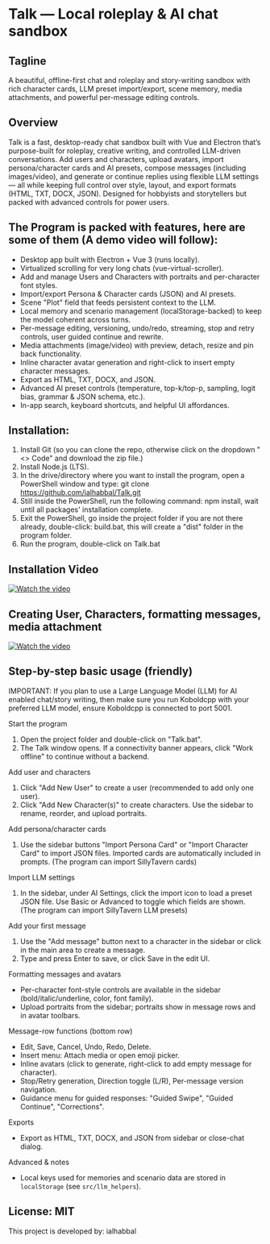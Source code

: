 Talk — Local roleplay & AI chat sandbox
=======================================

Tagline
-------
A beautiful, offline-first chat and roleplay and story-writing sandbox with rich character cards, LLM preset import/export, scene memory, media attachments, and powerful per-message editing controls.

Overview
--------
Talk is a fast, desktop-ready chat sandbox built with Vue and Electron that’s purpose-built for roleplay, creative writing, and controlled LLM-driven conversations. Add users and characters, upload avatars, import persona/character cards and AI presets, compose messages (including images/video), and generate or continue replies using flexible LLM settings — all while keeping full control over style, layout, and export formats (HTML, TXT, DOCX, JSON). Designed for hobbyists and storytellers but packed with advanced controls for power users.

The Program is packed with features, here are some of them (A demo video will follow):
--------------------------------------------------------------------------------------
- Desktop app built with Electron + Vue 3 (runs locally).
- Virtualized scrolling for very long chats (vue-virtual-scroller).
- Add and manage Users and Characters with portraits and per-character font styles.
- Import/export Persona & Character cards (JSON) and AI presets.
- Scene "Plot" field that feeds persistent context to the LLM.
- Local memory and scenario management (localStorage-backed) to keep the model coherent across turns.
- Per-message editing, versioning, undo/redo, streaming, stop and retry controls, user guided continue and rewrite.
- Media attachments (image/video) with preview, detach, resize and pin back functionality.
- Inline character avatar generation and right-click to insert empty character messages.
- Export as HTML, TXT, DOCX, and JSON.
- Advanced AI preset controls (temperature, top-k/top-p, sampling, logit bias, grammar & JSON schema, etc.).
- In-app search, keyboard shortcuts, and helpful UI affordances.

Installation:
-------------
1. Install Git (so you can clone the repo, otherwise click on the dropdown "<> Code" and download the zip file.)
2. Install Node.js (LTS).
3. In the drive/directory where you want to install the program, open a PowerShell window and type: git clone https://github.com/ialhabbal/Talk.git
4. Still inside the PowerShell, run the following command: npm install, wait until all packages' installation complete.
5. Exit the PowerShell, go inside the project folder if you are not there already, double-click: build.bat, this will create a "dist" folder in the program folder.
6. Run the program, double-click on Talk.bat

## Installation Video

[![Watch the video](https://img.youtube.com/vi/wXSQHGZXUbM/0.jpg)](https://youtu.be/wXSQHGZXUbM)

## Creating User, Characters, formatting messages, media attachment

[![Watch the video](https://img.youtube.com/vi/LRwRQJVrRH0/0.jpg)](https://youtu.be/LRwRQJVrRH0)


Step-by-step basic usage (friendly)
-----------------------------------
IMPORTANT: If you plan to use a Large Language Model (LLM) for AI enabled chat/story writing, then make sure you run Koboldcpp with your preferred LLM model, ensure Koboldcpp is connected to port 5001.

Start the program
1. Open the project folder and double-click on "Talk.bat".
2. The Talk window opens. If a connectivity banner appears, click "Work offline" to continue without a backend.

Add user and characters
1. Click "Add New User" to create a user (recommended to add only one user).
2. Click "Add New Character(s)" to create characters. Use the sidebar to rename, reorder, and upload portraits.

Add persona/character cards
1. Use the sidebar buttons "Import Persona Card" or "Import Character Card" to import JSON files. Imported cards are automatically included in prompts. (The program can import SillyTavern cards)

Import LLM settings
1. In the sidebar, under AI Settings, click the import icon to load a preset JSON file. Use Basic or Advanced to toggle which fields are shown. (The program can import SillyTavern LLM presets)

Add your first message
1. Use the "Add message" button next to a character in the sidebar or click in the main area to create a message.
2. Type and press Enter to save, or click Save in the edit UI.

Formatting messages and avatars
- Per-character font-style controls are available in the sidebar (bold/italic/underline, color, font family).
- Upload portraits from the sidebar; portraits show in message rows and in avatar toolbars.

Message-row functions (bottom row)
- Edit, Save, Cancel, Undo, Redo, Delete.
- Insert menu: Attach media or open emoji picker.
- Inline avatars (click to generate, right-click to add empty message for character).
- Stop/Retry generation, Direction toggle (L/R), Per-message version navigation.
- Guidance menu for guided responses: "Guided Swipe", "Guided Continue", "Corrections".

Exports
- Export as HTML, TXT, DOCX, and JSON from sidebar or close-chat dialog.

Advanced & notes
- Local keys used for memories and scenario data are stored in `localStorage` (see `src/llm_helpers`).

License: MIT
------------

This project is developed by: ialhabbal